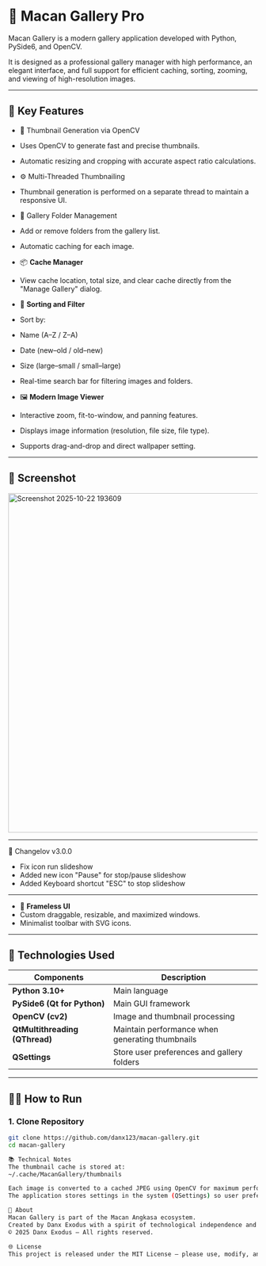 # 🐯 Macan Gallery Pro

Macan Gallery is a modern gallery application developed with Python, PySide6, and OpenCV.

It is designed as a professional gallery manager with high performance, an elegant interface, and full support for efficient caching, sorting, zooming, and viewing of high-resolution images.

---

## 🚀 Key Features

- 🧠 Thumbnail Generation via OpenCV
- Uses OpenCV to generate fast and precise thumbnails.
- Automatic resizing and cropping with accurate aspect ratio calculations.

- ⚙️ Multi-Threaded Thumbnailing
- Thumbnail generation is performed on a separate thread to maintain a responsive UI.

- 📁 Gallery Folder Management
- Add or remove folders from the gallery list.
- Automatic caching for each image.

- 📦 **Cache Manager**
- View cache location, total size, and clear cache directly from the "Manage Gallery" dialog.

- 🧩 **Sorting and Filter**
- Sort by:
- Name (A–Z / Z–A)
- Date (new–old / old–new)
- Size (large–small / small–large)
- Real-time search bar for filtering images and folders.

- 🖼️ **Modern Image Viewer**
- Interactive zoom, fit-to-window, and panning features.
- Displays image information (resolution, file size, file type).
- Supports drag-and-drop and direct wallpaper setting.

---

## 📸 Screenshot
<img width="1008" height="685" alt="Screenshot 2025-10-22 193609" src="https://github.com/user-attachments/assets/7063292e-4fdf-40ab-b7b4-41155a3743ad" />




---
📝 Changelov v3.0.0
- Fix icon run slideshow
- Added new icon "Pause" for stop/pause slideshow
- Added Keyboard shortcut "ESC" to stop slideshow
---

- 🧱 **Frameless UI**
- Custom draggable, resizable, and maximized windows.
- Minimalist toolbar with SVG icons.

---

## 🧰 Technologies Used

| Components | Description |
|-----------|------------|
| **Python 3.10+** | Main language |
| **PySide6 (Qt for Python)** | Main GUI framework |
| **OpenCV (cv2)** | Image and thumbnail processing |
| **QtMultithreading (QThread)** | Maintain performance when generating thumbnails |
| **QSettings** | Store user preferences and gallery folders |

---

## 🧑‍💻 How to Run

### 1. Clone Repository
```bash
git clone https://github.com/danx123/macan-gallery.git
cd macan-gallery

📚 Technical Notes
The thumbnail cache is stored at:
~/.cache/MacanGallery/thumbnails

Each image is converted to a cached JPEG using OpenCV for maximum performance.
The application stores settings in the system (QSettings) so user preferences are preserved.

🏢 About
Macan Gallery is part of the Macan Angkasa ecosystem.
Created by Danx Exodus with a spirit of technological independence and high efficiency.
© 2025 Danx Exodus — All rights reserved.

🌐 License
This project is released under the MIT License — please use, modify, and develop further with due credit.
